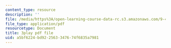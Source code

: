 ```yaml
---
content_type: resource
description: ''
file: /media/https%3A/open-learning-course-data-rc.s3.amazonaws.com/9-40-introduction-to-neural-computation-spring-2018/a5bf6224bd922563347674f6835a7981_PnJEj6TokDA.pdf
file_type: application/pdf
resourcetype: Document
title: 3play pdf file
uid: a5bf6224-bd92-2563-3476-74f6835a7981
---
```

